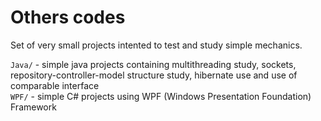 # Others codes
Set of very small projects intented to test and study simple mechanics.

`Java/` - simple java projects containing multithreading study, sockets, repository-controller-model structure study, hibernate use and use of comparable interface  
`WPF/` - simple C# projects using WPF (Windows Presentation Foundation) Framework
